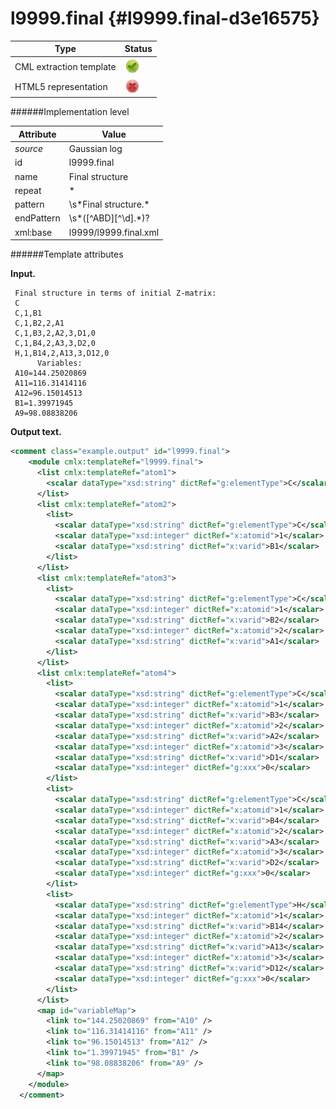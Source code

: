 # l9999.final {#l9999.final-d3e16575}


| Type                                                                                                                                                                                                  | Status                                                                                                                                                                                                |
|----|----|
| CML extraction template                                                                                                                                                                               | ![](/imgs/Total.png)                                                                                                                                                                                  |
| HTML5 representation                                                                                                                                                                                  | ![](/imgs/None.png)                                                                                                                                                                                   |

######Implementation level

| Attribute                                                                                                                                                                                             | Value                                                                                                                                                                                                 |
|----|----|
| *source*                                                                                                                                                                                              | Gaussian log                                                                                                                                                                                          |
| id                                                                                                                                                                                                    | l9999.final                                                                                                                                                                                           |
| name                                                                                                                                                                                                  | Final structure                                                                                                                                                                                       |
| repeat                                                                                                                                                                                                | \*                                                                                                                                                                                                    |
| pattern                                                                                                                                                                                               | \\s\*Final structure.\*                                                                                                                                                                               |
| endPattern                                                                                                                                                                                            | \\s\*(\[\^ABD\]\[\^\\d\].\*)?                                                                                                                                                                         |
| xml:base                                                                                                                                                                                              | l9999/l9999.final.xml                                                                                                                                                                                 |

######Template attributes

**Input.**

     Final structure in terms of initial Z-matrix:
     C
     C,1,B1
     C,1,B2,2,A1
     C,1,B3,2,A2,3,D1,0
     C,1,B4,2,A3,3,D2,0
     H,1,B14,2,A13,3,D12,0
          Variables:
     A10=144.25020869
     A11=116.31414116
     A12=96.15014513
     B1=1.39971945
     A9=98.08838206
      

**Output text.**

```xml
<comment class="example.output" id="l9999.final">
    <module cmlx:templateRef="l9999.final">
      <list cmlx:templateRef="atom1">
        <scalar dataType="xsd:string" dictRef="g:elementType">C</scalar>
      </list>
      <list cmlx:templateRef="atom2">
        <list>
          <scalar dataType="xsd:string" dictRef="g:elementType">C</scalar>
          <scalar dataType="xsd:integer" dictRef="x:atomid">1</scalar>
          <scalar dataType="xsd:string" dictRef="x:varid">B1</scalar>
        </list>
      </list>
      <list cmlx:templateRef="atom3">
        <list>
          <scalar dataType="xsd:string" dictRef="g:elementType">C</scalar>
          <scalar dataType="xsd:integer" dictRef="x:atomid">1</scalar>
          <scalar dataType="xsd:string" dictRef="x:varid">B2</scalar>
          <scalar dataType="xsd:integer" dictRef="x:atomid">2</scalar>
          <scalar dataType="xsd:string" dictRef="x:varid">A1</scalar>
        </list>
      </list>
      <list cmlx:templateRef="atom4">
        <list>
          <scalar dataType="xsd:string" dictRef="g:elementType">C</scalar>
          <scalar dataType="xsd:integer" dictRef="x:atomid">1</scalar>
          <scalar dataType="xsd:string" dictRef="x:varid">B3</scalar>
          <scalar dataType="xsd:integer" dictRef="x:atomid">2</scalar>
          <scalar dataType="xsd:string" dictRef="x:varid">A2</scalar>
          <scalar dataType="xsd:integer" dictRef="x:atomid">3</scalar>
          <scalar dataType="xsd:string" dictRef="x:varid">D1</scalar>
          <scalar dataType="xsd:integer" dictRef="g:xxx">0</scalar>
        </list>
        <list>
          <scalar dataType="xsd:string" dictRef="g:elementType">C</scalar>
          <scalar dataType="xsd:integer" dictRef="x:atomid">1</scalar>
          <scalar dataType="xsd:string" dictRef="x:varid">B4</scalar>
          <scalar dataType="xsd:integer" dictRef="x:atomid">2</scalar>
          <scalar dataType="xsd:string" dictRef="x:varid">A3</scalar>
          <scalar dataType="xsd:integer" dictRef="x:atomid">3</scalar>
          <scalar dataType="xsd:string" dictRef="x:varid">D2</scalar>
          <scalar dataType="xsd:integer" dictRef="g:xxx">0</scalar>
        </list>
        <list>
          <scalar dataType="xsd:string" dictRef="g:elementType">H</scalar>
          <scalar dataType="xsd:integer" dictRef="x:atomid">1</scalar>
          <scalar dataType="xsd:string" dictRef="x:varid">B14</scalar>
          <scalar dataType="xsd:integer" dictRef="x:atomid">2</scalar>
          <scalar dataType="xsd:string" dictRef="x:varid">A13</scalar>
          <scalar dataType="xsd:integer" dictRef="x:atomid">3</scalar>
          <scalar dataType="xsd:string" dictRef="x:varid">D12</scalar>
          <scalar dataType="xsd:integer" dictRef="g:xxx">0</scalar>
        </list>
      </list>
      <map id="variableMap">
        <link to="144.25020869" from="A10" />
        <link to="116.31414116" from="A11" />
        <link to="96.15014513" from="A12" />
        <link to="1.39971945" from="B1" />
        <link to="98.08838206" from="A9" />
      </map>
    </module>
  </comment>
```
